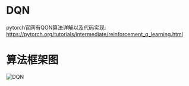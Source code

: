 # DQN
pytorch官网有QON算法详解以及代码实现: <br>
https://pytorch.org/tutorials/intermediate/reinforcement_q_learning.html <br>
# 算法框架图
![DQN]() <br>

